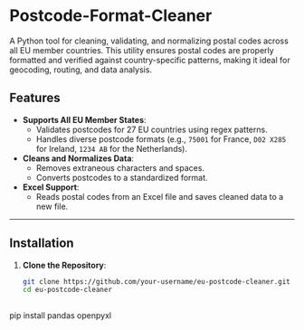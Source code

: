 # Postcode-Format-Cleaner
A Python tool for cleaning, validating, and normalizing postal codes across all EU member countries. This utility ensures postal codes are properly formatted and verified against country-specific patterns, making it ideal for geocoding, routing, and data analysis.

 
## Features
 
- **Supports All EU Member States**:
  - Validates postcodes for 27 EU countries using regex patterns.
  - Handles diverse postcode formats (e.g., `75001` for France, `D02 X285` for Ireland, `1234 AB` for the Netherlands).
- **Cleans and Normalizes Data**:
  - Removes extraneous characters and spaces.
  - Converts postcodes to a standardized format.
- **Excel Support**:
  - Reads postal codes from an Excel file and saves cleaned data to a new file.
 
---
 
## Installation
 
1. **Clone the Repository**:
   ```bash
   git clone https://github.com/your-username/eu-postcode-cleaner.git
   cd eu-postcode-cleaner
 
pip install pandas openpyxl
